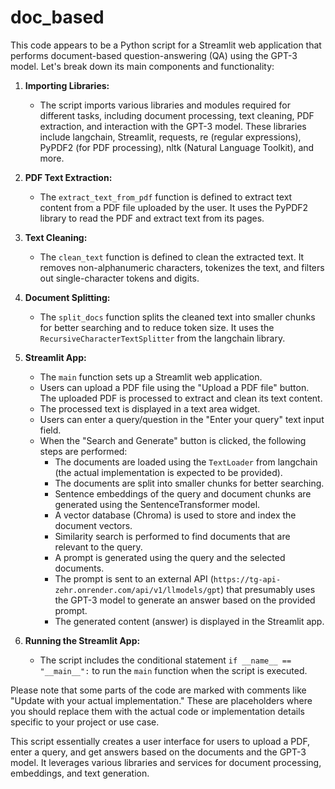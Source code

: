 # doc_based
This code appears to be a Python script for a Streamlit web application that performs document-based question-answering (QA) using the GPT-3 model. Let's break down its main components and functionality:

1. **Importing Libraries:**
   - The script imports various libraries and modules required for different tasks, including document processing, text cleaning, PDF extraction, and interaction with the GPT-3 model. These libraries include langchain, Streamlit, requests, re (regular expressions), PyPDF2 (for PDF processing), nltk (Natural Language Toolkit), and more.

2. **PDF Text Extraction:**
   - The `extract_text_from_pdf` function is defined to extract text content from a PDF file uploaded by the user. It uses the PyPDF2 library to read the PDF and extract text from its pages.

3. **Text Cleaning:**
   - The `clean_text` function is defined to clean the extracted text. It removes non-alphanumeric characters, tokenizes the text, and filters out single-character tokens and digits.

4. **Document Splitting:**
   - The `split_docs` function splits the cleaned text into smaller chunks for better searching and to reduce token size. It uses the `RecursiveCharacterTextSplitter` from the langchain library.

5. **Streamlit App:**
   - The `main` function sets up a Streamlit web application.
   - Users can upload a PDF file using the "Upload a PDF file" button. The uploaded PDF is processed to extract and clean its text content.
   - The processed text is displayed in a text area widget.
   - Users can enter a query/question in the "Enter your query" text input field.
   - When the "Search and Generate" button is clicked, the following steps are performed:
     - The documents are loaded using the `TextLoader` from langchain (the actual implementation is expected to be provided).
     - The documents are split into smaller chunks for better searching.
     - Sentence embeddings of the query and document chunks are generated using the SentenceTransformer model.
     - A vector database (Chroma) is used to store and index the document vectors.
     - Similarity search is performed to find documents that are relevant to the query.
     - A prompt is generated using the query and the selected documents.
     - The prompt is sent to an external API (`https://tg-api-zehr.onrender.com/api/v1/llmodels/gpt`) that presumably uses the GPT-3 model to generate an answer based on the provided prompt.
     - The generated content (answer) is displayed in the Streamlit app.

6. **Running the Streamlit App:**
   - The script includes the conditional statement `if __name__ == "__main__":` to run the `main` function when the script is executed.

Please note that some parts of the code are marked with comments like "Update with your actual implementation." These are placeholders where you should replace them with the actual code or implementation details specific to your project or use case.

This script essentially creates a user interface for users to upload a PDF, enter a query, and get answers based on the documents and the GPT-3 model. It leverages various libraries and services for document processing, embeddings, and text generation.
